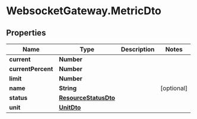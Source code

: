 # WebsocketGateway.MetricDto

## Properties

Name | Type | Description | Notes
------------ | ------------- | ------------- | -------------
**current** | **Number** |  | 
**currentPercent** | **Number** |  | 
**limit** | **Number** |  | 
**name** | **String** |  | [optional] 
**status** | [**ResourceStatusDto**](ResourceStatusDto.md) |  | 
**unit** | [**UnitDto**](UnitDto.md) |  | 


